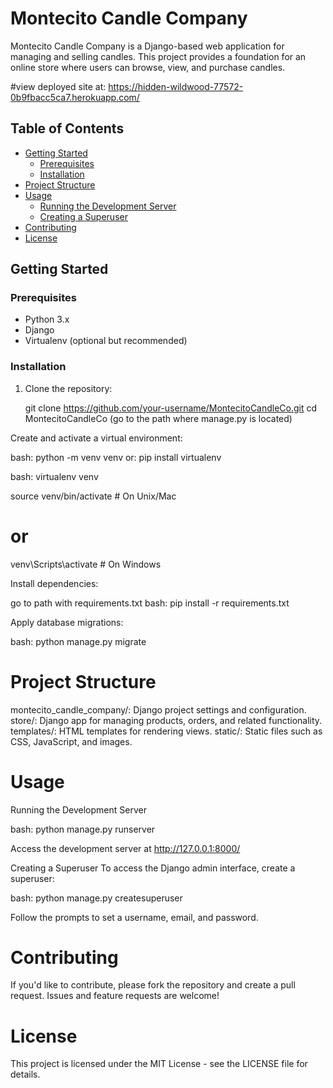 # Montecito Candle Company

Montecito Candle Company is a Django-based web application for managing and selling candles. This project provides a foundation for an online store where users can browse, view, and purchase candles.

#view deployed site at: https://hidden-wildwood-77572-0b9fbacc5ca7.herokuapp.com/ 

## Table of Contents

- [Getting Started](#getting-started)
  - [Prerequisites](#prerequisites)
  - [Installation](#installation)
- [Project Structure](#project-structure)
- [Usage](#usage)
  - [Running the Development Server](#running-the-development-server)
  - [Creating a Superuser](#creating-a-superuser)
- [Contributing](#contributing)
- [License](#license)

## Getting Started

### Prerequisites

- Python 3.x
- Django
- Virtualenv (optional but recommended)

### Installation

1. Clone the repository:

  
   git clone https://github.com/your-username/MontecitoCandleCo.git
   cd MontecitoCandleCo (go to the path where manage.py is located)

Create and activate a virtual environment:

bash:
python -m venv venv
or: pip install virtualenv

bash:
virtualenv venv

source venv/bin/activate  # On Unix/Mac
# or
venv\Scripts\activate  # On Windows

Install dependencies:

go to path with requirements.txt
bash:
pip install -r requirements.txt

Apply database migrations:

bash:
python manage.py migrate

# Project Structure
montecito_candle_company/: Django project settings and configuration.
store/: Django app for managing products, orders, and related functionality.
templates/: HTML templates for rendering views.
static/: Static files such as CSS, JavaScript, and images.

# Usage
Running the Development Server

bash:
python manage.py runserver


Access the development server at http://127.0.0.1:8000/

Creating a Superuser
To access the Django admin interface, create a superuser:

bash: 
python manage.py createsuperuser

Follow the prompts to set a username, email, and password.

# Contributing
If you'd like to contribute, please fork the repository and create a pull request. Issues and feature requests are welcome!

# License
This project is licensed under the MIT License - see the LICENSE file for details.






